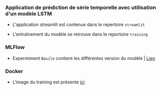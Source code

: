 ### Application de prédiction de série temporelle avec utilisation d'un modèle LSTM

- L'application streamlit est contenue dans le repertoire `streamlit`

- L'entraînement du modèle se retrouve dans le reportoire `training`

### MLFlow

- Expermiment `Basile` contient les différentes version du modèle | [Lien](https://isen-mlflow-fae8e0578f2f.herokuapp.com)

### Docker

- L'image du training est présente [ici](https://hub.docker.com/repository/docker/basileguerin/lstmtraining/general)